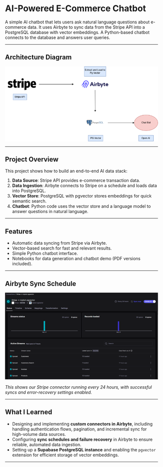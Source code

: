 # AI-Powered E-Commerce Chatbot

A simple AI chatbot that lets users ask natural language questions about e-commerce data. It uses Airbyte to sync data from the Stripe API into a PostgreSQL database with vector embeddings. A Python-based chatbot connects to the database and answers user queries.

---

## Architecture Diagram

![Architecture Diagram](./Images/Chatbot%20Architecture.png)

---

## Project Overview

This project shows how to build an end-to-end AI data stack:

1. **Data Source**: Stripe API provides e-commerce transaction data.  
2. **Data Ingestion**: Airbyte connects to Stripe on a schedule and loads data into PostgreSQL.  
3. **Vector Store**: PostgreSQL with pgvector stores embeddings for quick semantic search.  
4. **Chatbot**: Python code uses the vector store and a language model to answer questions in natural language.  

---

## Features

- Automatic data syncing from Stripe via Airbyte.  
- Vector-based search for fast and relevant results.  
- Simple Python chatbot interface.  
- Notebooks for data generation and chatbot demo (PDF versions included).  

---

## Airbyte Sync Schedule

![Airbyte Schedule](./Images/Airbyte%20Sync.png)

_This shows our Stripe connector running every 24 hours, with successful syncs and error-recovery settings enabled._

---

## What I Learned

- Designing and implementing **custom connectors in Airbyte**, including handling authentication flows, pagination, and incremental sync for high-volume data sources.  
- Configuring **sync schedules and failure recovery** in Airbyte to ensure reliable, automated data ingestion.  
- Setting up a **Supabase PostgreSQL instance** and enabling the `pgvector` extension for efficient storage of vector embeddings.  

---
